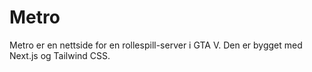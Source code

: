 # Metro

Metro er en nettside for en rollespill-server i GTA V. Den er bygget med Next.js og Tailwind CSS.
